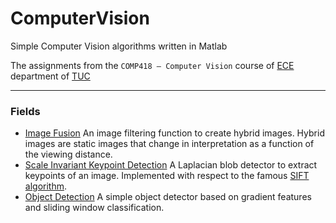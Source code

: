 # ComputerVision
Simple Computer Vision algorithms written in Matlab

The assignments from the `COMP418 – Computer Vision` course of [ECE](https://www.ece.tuc.gr/) department of [TUC](https://www.tuc.gr/)  

___  
### Fields  

* [Image Fusion](./hybrid_images/) An image filtering function to create hybrid images. Hybrid images are static images that change in interpretation as a function of the viewing distance.
* [Scale Invariant Keypoint Detection](./blob_detection/) A Laplacian blob detector to extract keypoints of an image. Implemented with respect to the famous [SIFT algorithm](https://www.cs.ubc.ca/~lowe/papers/ijcv04.pdf). 
* [Object Detection](./object_detection/) A simple object detector based on gradient features and sliding window classification.

